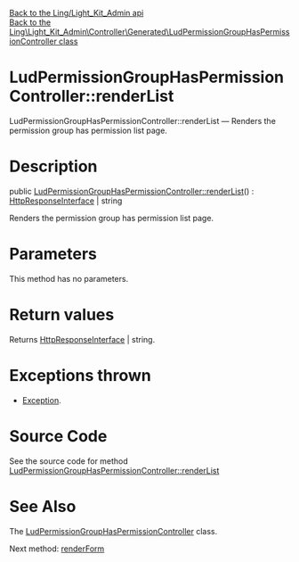 [Back to the Ling/Light_Kit_Admin api](https://github.com/lingtalfi/Light_Kit_Admin/blob/master/doc/api/Ling/Light_Kit_Admin.md)<br>
[Back to the Ling\Light_Kit_Admin\Controller\Generated\LudPermissionGroupHasPermissionController class](https://github.com/lingtalfi/Light_Kit_Admin/blob/master/doc/api/Ling/Light_Kit_Admin/Controller/Generated/LudPermissionGroupHasPermissionController.md)


LudPermissionGroupHasPermissionController::renderList
================



LudPermissionGroupHasPermissionController::renderList — Renders the permission group has permission list page.




Description
================


public [LudPermissionGroupHasPermissionController::renderList](https://github.com/lingtalfi/Light_Kit_Admin/blob/master/doc/api/Ling/Light_Kit_Admin/Controller/Generated/LudPermissionGroupHasPermissionController/renderList.md)() : [HttpResponseInterface](https://github.com/lingtalfi/Light/blob/master/doc/api/Ling/Light/Http/HttpResponseInterface.md) | string




Renders the permission group has permission list page.




Parameters
================

This method has no parameters.


Return values
================

Returns [HttpResponseInterface](https://github.com/lingtalfi/Light/blob/master/doc/api/Ling/Light/Http/HttpResponseInterface.md) | string.


Exceptions thrown
================

- [Exception](http://php.net/manual/en/class.exception.php).&nbsp;







Source Code
===========
See the source code for method [LudPermissionGroupHasPermissionController::renderList](https://github.com/lingtalfi/Light_Kit_Admin/blob/master/Controller/Generated/LudPermissionGroupHasPermissionController.php#L24-L31)


See Also
================

The [LudPermissionGroupHasPermissionController](https://github.com/lingtalfi/Light_Kit_Admin/blob/master/doc/api/Ling/Light_Kit_Admin/Controller/Generated/LudPermissionGroupHasPermissionController.md) class.

Next method: [renderForm](https://github.com/lingtalfi/Light_Kit_Admin/blob/master/doc/api/Ling/Light_Kit_Admin/Controller/Generated/LudPermissionGroupHasPermissionController/renderForm.md)<br>

